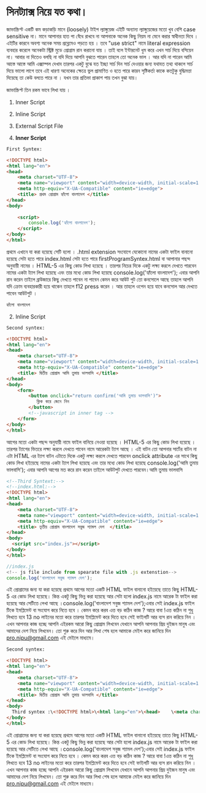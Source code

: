 # সিনট্যাক্স নিয়ে যত কথা।

জাভাস্ক্রিপ্ট একটি কম কড়াকড়ি মানে (loosely) টাইপ ল্যাঙ্গুয়েজ এইটি অন্যান্য ল্যাঙ্গুয়েজের মতো খুব বেশি case sensitive না। মানে আপানার হাত পা বেঁধে রাখবে না আপনাকে অনেক কিছু নিয়ম না মেনে করার স্বাধীনতা দিবে । এইটির কারনে অবশ্য অনেক সময় প্রব্লেমেও পড়তে হয় । তবে "use strict" নামে literal expression ব্যবহার করেলে অনেকটা স্ট্রিক্ট মুডে প্রোগ্রাম রান করানো যায় । তাই বলে ইন্টারনেট ধুম করে এখন সার্চ দিয়ে বসিয়েন না। আবার না দিতেও বলছি না যদি দিয়ে আপনি বুঝতে পারেন তাহলে তো অনেক ভাল । আর যদি না পারেন আমি আস্তে আস্তে আমি এক্সাম্পল দেখাব তারপর একটু বুঝে যত ইচ্ছা সার্চ দিন সার্চ দেওয়ার জন্য যথাযত তথ্য থাকলে সার্চ দিয়ে ভালো লাগে তবে এই ধারণা অনেকের ক্ষেত্রে ভুল প্রামাণিত ও হতে পারে কারন সৃষ্টিকর্তা কাকে কতটুকু বুদ্ধিমত্তা দিয়েছে তা কেউ বলতে পারে না । যখন তার প্রতিভা প্রাকাশ পায় তখন বুঝা যায়।

জাভাস্ক্রিপ্ট তিন রকম ভাবে লিখা যায় ।

1. Inner Script
2. Inline Script
3. External Script File



1. **Inner Script**

```html
First Syntex:

<!DOCTYPE html>
<html lang="en">
<head>
    <meta charset="UTF-8">
    <meta name="viewport" content="width=device-width, initial-scale=1.0">
    <meta http-equiv="X-UA-Compatible" content="ie=edge">
    <title> প্রথম প্রোগ্রাম হ্যাঁলো বাংলাদেশ </title>
</head>
<body>
   
    <script>
        console.log('হ্যাঁলো বাংলাদেশ');
    </script>
</body>
</html>
```

প্রথমে এখানে যা করা হয়েছে সেটি হলো । .html extension সংযোগে যেকোনো নামের একটা ফাইল বানানো হয়েছে সেটা হতে পারে index.html সেটা হতে পারে firstProgramSyntex.html বা আপানার পছন্দ অনুযায়ী নামের । HTML-5 এর কিছু কোড লিখা হয়েছে । তারপর নিচের দিকে একটু লক্ষ্য করলে দেখতে পারবেন নামের একটা ট্যাগ লিখা হয়েছে এবং তার মধ্যে কোড লিখা হয়েছে console.log('হ্যাঁলো বাংলাদেশ'); এবার আপনি রান করেন তাইলে ব্রাউজারে কিছু দেখতে পাবেন না পাবেন কেমন করে আউট পুট তো কনসোলে আছে তাহলে আপনি যদি ক্রোম ব্যবহারকারী হয়ে থাকেন তাহলে f12 press করেন । আর তাহলে ওপেন হয়ে যাবে কনসোল আর দেখতে পাবেন আউটপুট ।

```reStructuredText
হ্যাঁলো বাংলাদেশ
```

2. Inline Script

```html
Second syntex:

<!DOCTYPE html>
<html lang="en">
<head>
    <meta charset="UTF-8">
    <meta name="viewport" content="width=device-width, initial-scale=1.0">
    <meta http-equiv="X-UA-Compatible" content="ie=edge">
    <title> দ্বিতীয় প্রোগ্রাম আমি তুমায় ভালবাসি </title>
</head>
<body>
    <form>
        <button onclick="return confirm('আমি তুমায় ভালবাসি')">
           ক্লিক করে জেনে নিন  
        </button>
        <!--javascript in inner tag -->
    </form>
</body>
</html>

```

আগের মতো একটা পছন্দ অনুযায়ী নামে ফাইল বানিয়ে নেওয়া হয়েছে । HTML-5 এর কিছু কোড লিখা হয়েছে । তারপর ট্যাগের ভিতরে লক্ষ্য করলে দেখতে পাবেন নামে আরেকটা ট্যাগ আছে । এই বাটন তো আপনার সার্টের বাটন না এটা HTML এর ট্যাগ বাটন এটাতে দিকে একটু লক্ষ্য করলে দেখতে পারবেন onclick attribute এর সাথে কিছু কোড লিখা হইয়েছে নামের একটা ট্যাগ লিখা হয়েছে এবং তার মধ্যে কোড লিখা হয়েছে console.log('আমি তুমায় ভালবাসি'); এবার আপনি আগের মত করে রান করেন তাইলে আউটপুট দেখতে পারবেন।আমি তুমায় ভালবাসি&#x20;

```html
<!--Third Syntext:-->
<!--index.html:-->
<!DOCTYPE html>
<html lang="en">
<head>
    <meta charset="UTF-8">
    <meta name="viewport" content="width=device-width, initial-scale=1.0">
    <meta http-equiv="X-UA-Compatible" content="ie=edge">
    <title> তৃতীয় প্রোগ্রাম বাংলাদেশ সবুজ শ্যামল দেশ  </title>
</head>
<body>
  <script src="index.js"></script>
</body>
</html>
```

```javascript
//index.js
<!-- js file include from spearate file with .js extenstion-->
console.log('বাংলাদেশ সবুজ শ্যামল দেশ');
```

এই প্রোগ্রামের জন্য যা করা হয়েছে প্রথমে আগের মতো একটি HTML ফাইল বানানো হইয়েছে তাতে কিছু HTML-5 এর কোড লিখা হয়েছে। কিন্ত একটু কিছু ভিন্ন করা হয়েছে আর সেটা হলো index.js নামে আরেক টা ফাইল করা হয়েছে আর সেটিতে লেখা আছে ।console.log('বাংলাদেশ সবুজ শ্যামল দেশ');এবার সেই index.js ফাইল টিকে ইমপ্লিমেন্ট বা সংযোগ করে নিতে হবে । কেমন করে করব এত্ত বড় কঠিন কাজ ? আরে বাবা !এত্ত কঠিন না শুধু লিখতে হবে 13 no লাইনের মতো করে তারপর ইমপ্লিমেন্ট করে দিতে হবে সেই ফাইলটি আর ব্যস রান করিয়ে নিন ।এখন আপনার কাজ হচ্ছে আপনি এইরকম আরো কিছু প্রোগ্রাম লিখবেন যেখানে আপনি আপনার প্রিয় দুইজন মানুষ এবং আমাদের দেশ নিয়ে লিখবেন। তো শুরু করে দিন আর লিখা শেষ হলে আমাকে মেইল করে জানিয়ে দিন pro.nipu@gmail.com এই মেইলে মাধ্যমে।

```html
Second syntex:

<!DOCTYPE html>
<html lang="en">
<head>
    <meta charset="UTF-8">
    <meta name="viewport" content="width=device-width, initial-scale=1.0">
    <meta http-equiv="X-UA-Compatible" content="ie=edge">
    <title> দ্বিতীয় প্রোগ্রাম আমি তুমায় ভালবাসি </title>
</head>
<body>
  Third syntex :\<!DOCTYPE html>\<html lang="en">\<head>    \<meta charset="UTF-8">    \<meta name="viewport" content="width=device-width, initial-scale=1.0">    \<meta http-equiv="X-UA-Compatible" content="ie=edge">    \<title> তৃতীয় প্রোগ্রাম বাংলাদেশ সবুজ শ্যামল দেশ \</title>\</head>\<body>        \<script src="index.js">\</script>    \<!-- js file include from spearate file with .js extenstion-->\</body>\</html>index.js fileconsole.log('বাংলাদেশ সবুজ শ্যামল দেশ');
</body>
</html>

```



এই প্রোগ্রামের জন্য যা করা হয়েছে প্রথমে আগের মতো একটি HTML ফাইল বানানো হইয়েছে তাতে কিছু HTML-5 এর কোড লিখা হয়েছে। কিন্ত একটু কিছু ভিন্ন করা হয়েছে আর সেটা হলো index.js নামে আরেক টা ফাইল করা হয়েছে আর সেটিতে লেখা আছে ।console.log('বাংলাদেশ সবুজ শ্যামল দেশ');এবার সেই index.js ফাইল টিকে ইমপ্লিমেন্ট বা সংযোগ করে নিতে হবে । কেমন করে করব এত্ত বড় কঠিন কাজ ? আরে বাবা !এত্ত কঠিন না শুধু লিখতে হবে 13 no লাইনের মতো করে তারপর ইমপ্লিমেন্ট করে দিতে হবে সেই ফাইলটি আর ব্যস রান করিয়ে নিন ।এখন আপনার কাজ হচ্ছে আপনি এইরকম আরো কিছু প্রোগ্রাম লিখবেন যেখানে আপনি আপনার প্রিয় দুইজন মানুষ এবং আমাদের দেশ নিয়ে লিখবেন। তো শুরু করে দিন আর লিখা শেষ হলে আমাকে মেইল করে জানিয়ে দিন pro.nipu@gmail.com এই মেইলে মাধ্যমে।
